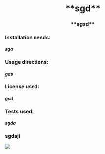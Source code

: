 
  <h1 align="center"> **sgd** </h1>
  <h3 align="center"> **agsd** </h3>

  <h3 align="left">Installation needs:</h3>
  <h5 align="left">sga</h5>

  <h3 align="left">Usage directions:</h3>
  <h5 align="left">gas</h5>

  <h3 align="left">License used:</h3>
  <h5 align="left">gsd</h5>

  <h3 align="left">Tests used:</h3>
  <h5 align="left">sgda</h5>

  <h3 align="left>Please direct any questions to my email:</h3>
  <h5 align="left">sgdaji</h5>
  <img src=https://avatars1.githubusercontent.com/u/57682169?v=4/>
  
